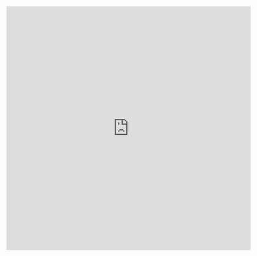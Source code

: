<iframe src="https://scribehow.com/embed/How_to_Add_and_Remove_Items_from_Your_Amazon_Cart__Ygnphk-MR_-k7hlN0K4YZQ" width="640" height="640" allowfullscreen frameborder="0"></iframe>

